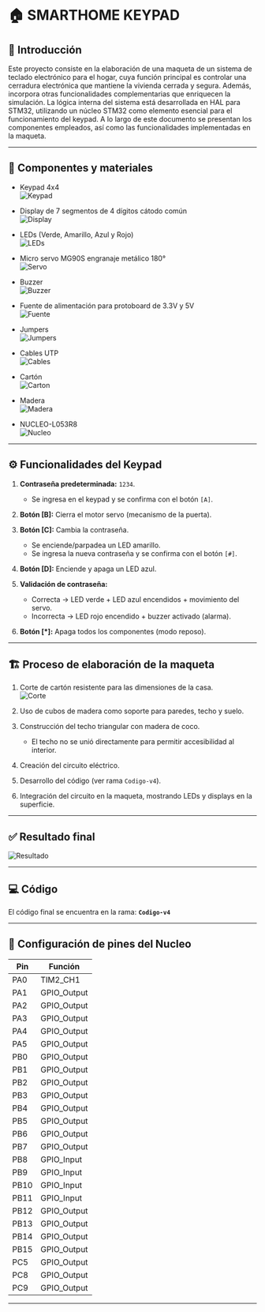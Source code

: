# 🏠 SMARTHOME KEYPAD

## 📖 Introducción
Este proyecto consiste en la elaboración de una maqueta de un sistema de teclado electrónico para el hogar, cuya función principal es controlar una cerradura electrónica que mantiene la vivienda cerrada y segura. Además, incorpora otras funcionalidades complementarias que enriquecen la simulación.
La lógica interna del sistema está desarrollada en HAL para STM32, utilizando un núcleo STM32 como elemento esencial para el funcionamiento del keypad. A lo largo de este documento se presentan los componentes empleados, así como las funcionalidades implementadas en la maqueta.

---

## 🔧 Componentes y materiales
- Keypad 4x4  
  ![Keypad](imagenes/keypad.png)

- Display de 7 segmentos de 4 dígitos cátodo común  
  ![Display](imagenes/display.png)

- LEDs (Verde, Amarillo, Azul y Rojo)  
  ![LEDs](imagenes/leds.png)

- Micro servo MG90S engranaje metálico 180°  
  ![Servo](imagenes/servo.png)

- Buzzer  
  ![Buzzer](imagenes/buzzer.png)

- Fuente de alimentación para protoboard de 3.3V y 5V  
  ![Fuente](imagenes/fuente.png)

- Jumpers  
  ![Jumpers](imagenes/jumpers.png)

- Cables UTP  
  ![Cables](imagenes/cables.png)

- Cartón  
  ![Carton](imagenes/carton.png)

- Madera  
  ![Madera](imagenes/madera.png)

- NUCLEO-L053R8  
  ![Nucleo](imagenes/nucleo.png)

---

## ⚙️ Funcionalidades del Keypad
1. **Contraseña predeterminada:** `1234`.  
   - Se ingresa en el keypad y se confirma con el botón `[A]`.

2. **Botón [B]:** Cierra el motor servo (mecanismo de la puerta).

3. **Botón [C]:** Cambia la contraseña.  
   - Se enciende/parpadea un LED amarillo.  
   - Se ingresa la nueva contraseña y se confirma con el botón `[#]`.

4. **Botón [D]:** Enciende y apaga un LED azul.

5. **Validación de contraseña:**  
   - Correcta → LED verde + LED azul encendidos + movimiento del servo.  
   - Incorrecta → LED rojo encendido + buzzer activado (alarma).

6. **Botón [*]:** Apaga todos los componentes (modo reposo).

---

## 🏗️ Proceso de elaboración de la maqueta
1. Corte de cartón resistente para las dimensiones de la casa.  
   ![Corte](imagenes/corte.png)

2. Uso de cubos de madera como soporte para paredes, techo y suelo.

3. Construcción del techo triangular con madera de coco.  
   - El techo no se unió directamente para permitir accesibilidad al interior.

4. Creación del circuito eléctrico.

5. Desarrollo del código (ver rama `Codigo-v4`).

6. Integración del circuito en la maqueta, mostrando LEDs y displays en la superficie.

---

## ✅ Resultado final
![Resultado](imagenes/resultado.png)

---

## 💻 Código
El código final se encuentra en la rama: **`Codigo-v4`**

---

## 🔌 Configuración de pines del Nucleo
| Pin  | Función        |
|------|----------------|
| PA0  | TIM2_CH1       |
| PA1  | GPIO_Output    |
| PA2  | GPIO_Output    |
| PA3  | GPIO_Output    |
| PA4  | GPIO_Output    |
| PA5  | GPIO_Output    |
| PB0  | GPIO_Output    |
| PB1  | GPIO_Output    |
| PB2  | GPIO_Output    |
| PB3  | GPIO_Output    |
| PB4  | GPIO_Output    |
| PB5  | GPIO_Output    |
| PB6  | GPIO_Output    |
| PB7  | GPIO_Output    |
| PB8  | GPIO_Input     |
| PB9  | GPIO_Input     |
| PB10 | GPIO_Input     |
| PB11 | GPIO_Input     |
| PB12 | GPIO_Output    |
| PB13 | GPIO_Output    |
| PB14 | GPIO_Output    |
| PB15 | GPIO_Output    |
| PC5  | GPIO_Output    |
| PC8  | GPIO_Output    |
| PC9  | GPIO_Output    |

---
